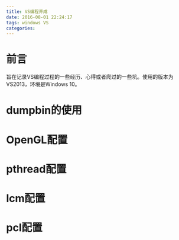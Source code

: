 ```yaml
---
title: VS编程养成
date: 2016-08-01 22:24:17
tags: windows VS
categories:
---
```

# 前言
旨在记录VS编程过程的一些经历、心得或者爬过的一些坑。使用的版本为VS2013，环境是Windows 10。
<!--more-->

# dumpbin的使用

# OpenGL配置

# pthread配置

# lcm配置

# pcl配置
